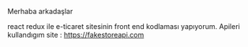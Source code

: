 Merhaba arkadaşlar

react redux ile e-ticaret sitesinin front end kodlaması yapıyorum.
Apileri kullandıgım site : https://fakestoreapi.com